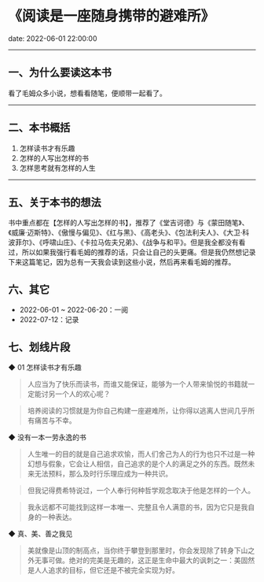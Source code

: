 # 《阅读是一座随身携带的避难所》

date: 2022-06-01 22:00:00

---

## 一、为什么要读这本书

看了毛姆众多小说，想看看随笔，便顺带一起看了。

---

## 二、本书概括

1. 怎样读书才有乐趣
2. 怎样的人写出怎样的书
3. 怎样思考就有怎样的人生

---

## 五、关于本书的想法

书中重点都在【怎样的人写出怎样的书】，推荐了《堂吉诃德》与《蒙田随笔》、《威廉·迈斯特》、《傲慢与偏见》、《红与黑》、《高老头》、《包法利夫人》、《大卫·科波菲尔》、《呼啸山庄》、《卡拉马佐夫兄弟》、《战争与和平》。但是我全都没有看过，所以如果我强行看毛姆的推荐的话，只会让自己的头更痛。但是我仍然想记录下来这篇笔记，因为总有一天我会读到这些小说，然后再来看毛姆的推荐。

## 六、其它

- 2022-06-01 ~ 2022-06-20：一阅
- 2022-07-12：记录

## 七、划线片段

◆ 01 怎样读书才有乐趣

> 人应当为了快乐而读书，而谁又能保证，能够为一个人带来愉悦的书籍就一定能讨另一个人的欢心呢？

> 培养阅读的习惯就是为你自己构建一座避难所，让你得以逃离人世间几乎所有痛苦与不幸。

◆ 没有一本一劳永逸的书

> 人生唯一的目的就是自己追求欢愉，而人们舍己为人的行为也只不过是一种幻想与假象，它会让人相信，自己追求的是个人的满足之外的东西。既然未来无法预料，那么及时行乐理应成为一种共识。

> 但我记得费希特说过，一个人奉行何种哲学观念取决于他是怎样的一个人。

> 我永远都不可能找到这样一本唯一、完整且令人满意的书，因为它只是我自身的一种表达。

◆ 真、美、善之我见

> 美就像是山顶的制高点，当你终于攀登到那里时，你会发现除了转身下山之外无事可做。绝对的完美是无趣的，这正是生命中最大的讽刺之一：美固然是人人追求的目标，但它还是不被完全实现为好。

